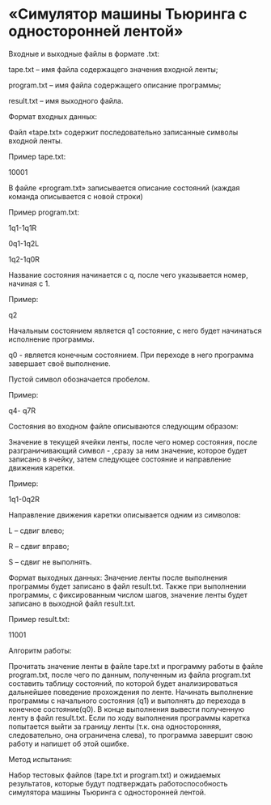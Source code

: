 <h1>«Симулятор машины Тьюринга с односторонней лентой»</h1>


Входные и выходные файлы в формате .txt:

tape.txt – имя файла содержащего значения входной ленты;

program.txt – имя файла содержащего описание программы;

result.txt – имя выходного файла.

Формат входных данных:

Файл «tape.txt» содержит последовательно записанные символы входной ленты.

Пример tape.txt: 

10001

В файле «program.txt» записывается описание состояний (каждая команда описывается с новой строки)

Пример program.txt: 

1q1-1q1R

0q1-1q2L

1q2-1q0R

Название состояния начинается с q, после чего указывается номер, начиная с 1.

Пример:

q2

Начальным состоянием является q1 состояние, с него будет начинаться исполнение программы.

q0 - является конечным состоянием. При переходе в него программа завершает своё выполнение.

Пустой символ обозначается пробелом.

Пример:

 q4- q7R
 
Состояния во входном файле описываются следующим образом:

Значение в текущей ячейки ленты, после чего номер состояния, после разграничивающий символ - ,сразу за ним значение, которое будет записано в ячейку, затем следующее состояние и направление движения каретки.

Пример: 

1q1-0q2R

Направление движения каретки описывается одним из символов:

L – сдвиг влево;

R – сдвиг вправо;

S – сдвиг не выполнять.

Формат выходных данных:
Значение ленты после выполнения программы будет записано в файл result.txt.
Также при выполнении программы, с фиксированным числом шагов, значение ленты будет записано в выходной файл result.txt.

Пример result.txt: 

11001

Алгоритм работы:

Прочитать значение ленты в файле tape.txt и программу работы в файле program.txt, после чего по данным, полученным из файла program.txt составить таблицу состояний, по которой будет анализироваться дальнейшее поведение прохождения по ленте. Начинать выполнение программы с начального состояния (q1) и выполнять до перехода в конечное состояние(q0). В конце выполнения вывести полученную ленту в файл result.txt.
Если по ходу выполнения программы каретка попытается выйти за границу ленты (т.к. она односторонняя, следовательно, она ограничена слева), то программа завершит свою работу и напишет об этой ошибке.

Метод испытания: 

Набор тестовых файлов (tape.txt и program.txt) и ожидаемых результатов, которые будут подтверждать работоспособность симулятора машины Тьюринга с односторонней лентой.
